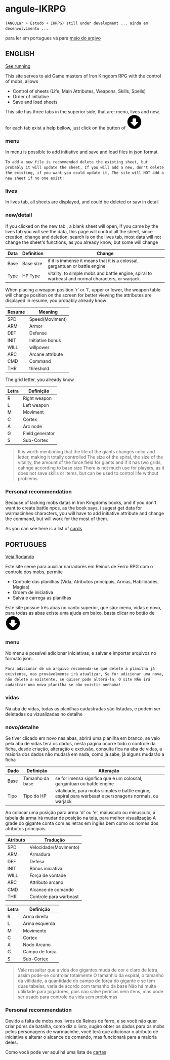 # angule-IKRPG

``
(ANGULar + Estudo + IKRPG)
still under development ...
ainda em desenvolvimento ...
``

para ler em portugues vá para [meio do arqivo](#portugues)

## ENGLISH

[See running](https://turboflli.github.io/angule-IKRPG)

This site serves to aid Game masters of Iron Kingdom RPG with the control of mobs, allows
 - Control of sheets (Life, Main Attributes, Weapons, Skills, Spells)
 - Order of initiative
 - Save and load sheets

This site has three tabs in the superior side, that are: menu, lives and new, for each tab exist a help bellow, just click on the button of ![arrow down](assets/arrow.png?raw=true "arrow")

### menu
In menu is possible to add initiative and save and load files in json format.

``
To add a new file is recommended delete the existing sheet, but probably it will update the sheet,
If you will add a new, don't delete the existing, if you want you could update it,
The site will NOT add a new sheet if no one exist!
``

### lives
In lives tab, all sheets are displayed, and could be deleted or saw in detail

### new/detail
If you clicked on the new tab , a blank sheet will open, if you came by the lives tab you will see the data, this page will control all the sheet, since creation, change and deletion, search is on the lives tab, most data will not change the sheet's functions, as you already know, but some will change

| Data | Definition | Change |
| ------ | ------ | ------ |
| Base | Base size | if it is immense it means that it is a colossal, gargantuan or battle engine |
| Type | HP Type | vitality, to simple mobs and battle engine, spiral to warbeast and normal characters, or warjack |

When placing a weapon position 'r' or 'l', upper or lower, the weapon table will change position on the screen for better viewing
the attributes are displayed in resume, you probably already know

| Resume | Meaning |
| ------ | ------ |
| SPD | Speed(Moviment) |
| ARM | Armor |
| DEF | Defense |
| INIT | Initiative bonus |
| WILL | willpower |
| ARC | Arcane attribute |
| CMD | Command |
| THR | threshold |

The grid letter, you already know

| Letra | Definição |
| ------ | ------ |
| R | Right weapon |
| L | Left weapon |
| M | Moviment |
| C | Cortex |
| A | Arc node |
| G | Field generator |
| S | Sub-Cortex |

> It is worth mentioning that the life of the giants changes color and letter, making it totally controlled
> The size of the spiral, the size of the vitality, the amount of the force field for giants and if it has two grids, cahnge according to base size
> There is not much use for players, as it does not save skills or items, but can be used to control life without problems

### Personal recommendation

Because of lacking mobs datas in Iron Kingdoms books, and if you don't want to create battle npcs, as the book says, i sugest get data for warmacinhes characters, you will have to add initiative attribute and change the command, but will work for the most of them.

As you can see here is a list of [cards](https://cards.privateerpress.com/)

## PORTUGUES

[Veja Rodando](https://turboflli.github.io/angule-IKRPG)

Este site serve para auxiliar narradores em Reinos de Ferro RPG com o controle dos mobs, permite
 - Controle das planilhas (Vida, Atributos principais, Armas, Habilidades, Magias)
 - Ordem de iniciativa
 - Salva e carrega as planilhas

Este site possue três abas no canto superior, que são: menu, vidas e novo, para todas as abas existe uma ajuda em baixo, basta clicar no botão de ![seta para baixo](assets/arrow.png?raw=true "Seta")

### menu
No menu é possível adicionar iniciativas, e salvar e importar arquivos no formato json.

``
Para adicionar de um arquivo recomenda-se que delete a planilha já existente, mas provávelmente irá atualizar,
Se for adicionar uma nova, não delete a existente, se quiser pode alterá-la,
O site NÃo irá cadastrar uma nova planilha se não existir nenhuma!
``

### vidas
Na aba de vidas, todas as planilhas cadastradas são listadas, e podem ser deletadas ou vizualizadas no detalhe

### novo/detalhe
Se tiver clicado em novo nas abas, abrirá uma planilha em branco, se veio pela aba de vidas terá os dados, nesta página ocorre todo o controle da ficha, desde criação, alteração e exclusão, consulta fica na aba de vidas, a maioria dos dados não mudará em nada, como já sabe, já alguns mudarão a ficha

| Dado | Definição | Alteração |
| ------ | ------ | ------ |
| Base | Tamanho da base | se for imensa significa que é um colossal, gargantuan ou battle engine |
| Tipo | Tipo do HP | vitalidade, para mobs simples e battle engine, espiral para warbeast e personagens normais, ou warjack |

Ao colocar uma posição para arma 'd' ou 'e', maiusculo ou minusculo, a tabela da arma irá mudar de posição na tela, para melhor visualização
A grade do gigante conta com as letras em inglês bem como os nomes dos atributos principais

| Atributo | Tradução |
| ------ | ------ |
| SPD | Velocidade(Movimento) |
| ARM | Armadura |
| DEF | Defesa |
| INIT | Bônus iniciativa |
| WILL | Força de vontade |
| ARC | Attributo arcano |
| CMD | Alcance de comando |
| THR | Controle para warbeast |

| Letra | Definição |
| ------ | ------ |
| R | Arma direita |
| L | Arma esquerda |
| M | Movimento |
| C | Cortex |
| A | Nodo Arcano |
| G | Campo de força |
| S | Sub-Cortex |

>Vale ressaltar que a vida dos gigantes muda de cor e claro de letra, assim pode-se controlar totalmente
>O tamanhio da espiral, o tamanho da vitlidade, a quantidade do campo de força do gigante e se tem duas tabelas, varia de acordo com tamanho da base
>Não há muita utilidade para jogadores, pois não salve perícias nem itens, mas pode ser usado para controle da vida sem problemas

### Personal recommendation

Devido a falta de mobs nos livros de Reinos de ferro, e se você não quer criar pdms de batalha, como diz o livro, sugiro obter os dados para os mobs pelos personagens de warmacinhe, você terá que adicionar o atributo de iniciativa e alterar o alcance de comando, mas funcionará para a maioria deles.

Como você pode ver aqui há uma lista de [cartas](https://cards.privateerpress.com/)
